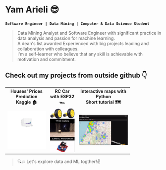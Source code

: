 # Yam Arieli 😎
**`Software Engineer | Data Mining | Computer & Data Science Student`**

>Data Mining Analyst and Software Engineer with significant practice in data analysis and passion for machine learning.<br>
A dean's list awarded Experienced with big projects leading and collaboration with colleagues.<br>
I'm a self-learner who believe that any skill is achievable with motivation and commitment.
<!---->

## Check out my projects from outside github 👇
<table style="width:80%">
  <tr>
    <th>Houses' Prices Prediction<br>Kaggle 🏠</th>
    <th>RC Car with ESP32 🏎️</th>
    <th>Interactive maps with Python<br>Short tutorial 🗺️</th>
  </tr>
  <tr>
      <td>
        <a href="https://www.linkedin.com/posts/yam-arieli_computerscience-project-electronics-activity-7012184953354371073-6G_E/">
           <img alt="Qries" src="area_year_price.gif" width="235" overflow: hidden;>
        </a>
     </td>
    <td>
        <a href="https://www.linkedin.com/posts/yam-arieli_computerscience-project-electronics-activity-7012184953354371073-6G_E">
           <img alt="Qries" src="RC Car ESP32 b.gif" width="140">
        </a>
     </td>
        <td>
        <a href="https://www.linkedin.com/feed/update/urn:li:activity:7028088621962260481">
           <img alt="Qries" src="interactive map.gif" width="335">
        </a>
     </td>
  </tr>
</table>
                                                
>🔍💥 Let's explore data and ML togther!✌
<!---->
                                                                 
